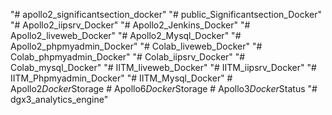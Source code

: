 "# apollo2_significantsection_docker" 
"# public_Significantsection_Docker" 
"# Apollo2_iipsrv_Docker" 
"# Apollo2_Jenkins_Docker" 
"# Apollo2_liveweb_Docker" 
"# Apollo2_Mysql_Docker" 
"# Apollo2_phpmyadmin_Docker" 
"# Colab_liveweb_Docker" 
"# Colab_phpmyadmin_Docker" 
"# Colab_iipsrv_Docker" 
"# Colab_mysql_Docker" 
"# IITM_liveweb_Docker" 
"# IITM_iipsrv_Docker" 
"# IITM_Phpmyadmin_Docker" 
"# IITM_Mysql_Docker" 
#   A p o l l o 2 _ D o c k e r _ S t o r a g e  
 #   A p o l l o 6 _ D o c k e r _ S t o r a g e  
 #   A p o l l o 3 _ D o c k e r _ S t a t u s  
 "# dgx3_analytics_engine" 
